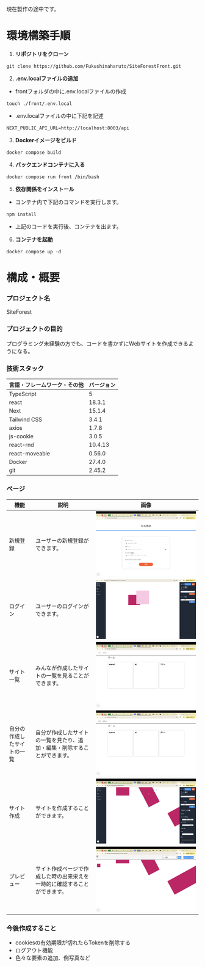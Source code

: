 現在製作の途中です。

# 環境構築手順

1. **リポジトリをクローン**
```
git clone https://github.com/Fukushinaharuto/SiteForestFront.git
```
2. **.env.localファイルの追加**
- frontフォルダの中に.env.localファイルの作成
```
touch ./front/.env.local
```
- .env.localファイルの中に下記を記述
```
NEXT_PUBLIC_API_URL=http://localhost:8003/api
```

3. **Dockerイメージをビルド**
```
docker compose build
```
4. **バックエンドコンテナに入る**
```
docker compose run front /bin/bash
```
5. **依存関係をインストール**
- コンテナ内で下記のコマンドを実行します。
```
npm install
```
- 上記のコードを実行後、コンテナを出ます。
6. **コンテナを起動**
```
docker compose up -d
```

# **構成・概要**
### プロジェクト名
SiteForest

### プロジェクトの目的
プログラミング未経験の方でも、コードを書かずにWebサイトを作成できるようになる。

### 技術スタック
| 言語・フレームワーク・その他 | バージョン |
| -------------------- | ---------- |
| TypeScript           | 5          |
| react                | 18.3.1     |
| Next                 | 15.1.4     |
| Tailwind CSS         | 3.4.1      |
| axios                | 1.7.8      |
| js-cookie            | 3.0.5      |
| react-rnd            | 10.4.13    |
| react-moveable       | 0.56.0     |
| Docker               | 27.4.0     |
| git                  | 2.45.2     |


### ページ

| 機能                   | 説明   | 画像                                                    |
|------------------------|--------|---------------------------------------------------------|
| 新規登録             | ユーザーの新規登録ができます。 | ![新規登録](README-strage/register.png)               |
| ログイン | ユーザーのログインができます。 | ![ログイン](README-strage/login.png)           |
| サイト一覧               | みんなが作成したサイトの一覧を見ることができます。       | ![ホーム](README-strage/home.png)             |
| 自分の作成したサイトの一覧 | 自分が作成したサイトの一覧を見たり、追加・編集・削除することができます。 | ![マイページ](README-strage/home.png)           |
| サイト作成 | サイトを作成することができます。 | ![作成ページ](README-strage/development.png)           |
| プレビュー | サイト作成ページで作成した時の出来栄えを一時的に確認することができます。 | ![プレビューページ](README-strage/preview.png)           |




### 今後作成すること
- cookiesの有効期限が切れたらTokenを削除する
- ログアウト機能
- 色々な要素の追加、例写真など



